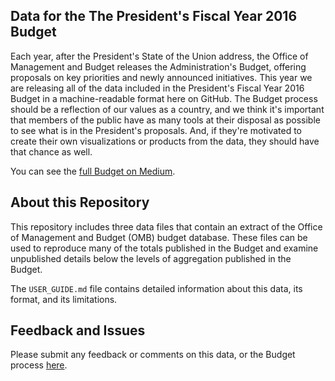 ## Data for the The President's Fiscal Year 2016 Budget
Each year, after the President's State of the Union address, the Office of Management and Budget releases the Administration's Budget, offering proposals on key priorities and newly announced initiatives. This year we are releasing all of the data included in the President's Fiscal Year 2016 Budget in a machine-readable format here on GitHub. The Budget process should be a reflection of our values as a country, and we think it's important that members of the public have as many tools at their disposal as possible to see what is in the President's proposals. And, if they're motivated to create their own visualizations or products from the data, they should have that chance as well.

You can see the [full Budget on Medium](http://go.wh.gov/2016budget).

## About this Repository

This repository includes three data files that contain an extract of the Office of Management and Budget (OMB) budget database.  These files can be used to reproduce many of the totals published in the Budget and examine unpublished details below the levels of aggregation published in the Budget.

The `USER_GUIDE.md` file contains detailed information about this data, its format, and its limitations.

## Feedback and Issues
Please submit any feedback or comments on this data, or the Budget process [here](http://wh.gov/feedback/budget-data).
